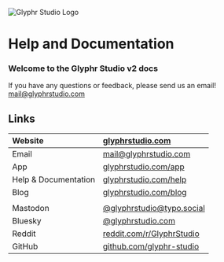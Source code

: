 ![Glyphr Studio Logo](/logo-wordmark-vertical-blue.svg)

# Help and Documentation

### Welcome to the Glyphr Studio v2 docs

If you have any questions or feedback, please
send us an email! mail@glyphrstudio.com

## Links

| Website              | [glyphrstudio.com](https://www.glyphrstudio.com)                    |
| :------------------- | :------------------------------------------------------------------ |
| Email                | [mail@glyphrstudio.com](mailto:mail@glyphrstudio.com)               |
| App                  | [glyphrstudio.com/app](https://www.glyphrstudio.com/app)            |
| Help & Documentation | [glyphrstudio.com/help](https://www.glyphrstudio.com/help/)         |
| Blog                 | [glyphrstudio.com/blog](https://www.glyphrstudio.com/blog/)         |
|                      |                                                                     |
| Mastodon             | [@glyphrstudio@typo.social](https://typo.social/@glyphrstudio)      |
| Bluesky              | [@glyphrstudio.com](https://bsky.app/profile/glyphrstudio.com)      |
| Reddit               | [reddit.com/r/GlyphrStudio](https://www.reddit.com/r/GlyphrStudio/) |
| GitHub               | [github.com/glyphr-studio](https://github.com/glyphr-studio)        |
